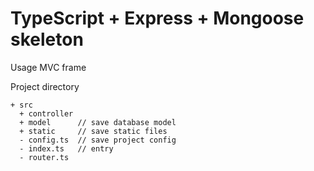 # TypeScript + Express + Mongoose skeleton

Usage MVC frame

Project directory
```
+ src 
  + controller
  + model      // save database model
  + static     // save static files
  - config.ts  // save project config 
  - index.ts   // entry
  - router.ts

 ```
